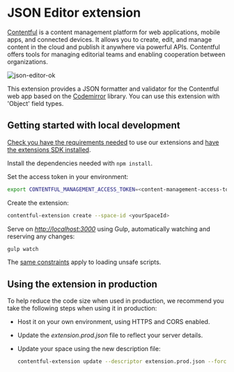 # JSON Editor extension

[Contentful](https://www.contentful.com) is a content management platform for web applications, mobile apps, and connected devices. It allows you to create, edit, and manage content in the cloud and publish it anywhere via powerful APIs. Contentful offers tools for managing editorial teams and enabling cooperation between organizations.

![json-editor-ok](http://contentful.github.io/extensions/assets/json-editor.png)

This extension provides a JSON formatter and validator for the Contentful web app based on the [Codemirror](http://codemirror.net) library. You can use this extension with 'Object' field types.

## Getting started with local development

[Check you have the requirements needed](../README.md#extensions-samples) to use our extensions and [have the extensions SDK installed](https://github.com/contentful/ui-extensions-sdk).

Install the dependencies needed with `npm install`.

Set the access token in your environment:

```bash
export CONTENTFUL_MANAGEMENT_ACCESS_TOKEN=<content-management-access-token>
```

Create the extension:

```bash
contentful-extension create --space-id <yourSpaceId>
```

Serve on _<http://localhost:3000>_ using Gulp, automatically watching and reserving any changes:

```bash
gulp watch
```

The [same constraints](../README.md#debugging-on-your-local-environment) apply to loading unsafe scripts.

## Using the extension in production

To help reduce the code size when used in production, we recommend you take the following steps when using it in production:

- Host it on your own environment, using HTTPS and CORS enabled.
- Update the _extension.prod.json_ file to reflect your server details.
- Update your space using the new description file:

  ```bash
  contentful-extension update --descriptor extension.prod.json --force --space-id <yourSpaceId>
  ```
